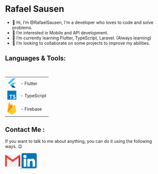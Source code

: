 # Rafael Sausen

- 👋 Hi, I’m @RafaelSausen, I'm a developer who loves to code and solve problems.
- 👀 I’m interested in Mobile and API development.
- 🌱 I’m currently learning Flutter, TypeScript, Laravel. (Always learning)
- 💞️ I’m looking to collaborate on some projects to improve my abilities.

## Languages & Tools:

<style>
table, th, td, tr {
  align: center
}
</style>

<br>
<table>
<tr>
<td><img src="./assets/icons/flutter.png" alt="Flutter" width="30"></td>
<td> - Flutter</td>
</tr>
<tr>
<td><img src="./assets/icons/typescript.png" alt="Flutter" width="30"></td>
<td> - TypeScript</td>
</tr>
<tr>
<td><img src="./assets/icons/firebase.png" alt="Flutter" width="30"></td>
<td> - Firebase</td>
</tr>
</table>

## Contact Me :

If you want to talk to me about anything, you can do it using the following ways. 😉

<a href="mailto:rafaelsausen@gmail.com">
 <img alt="Gmail" width="50" height="50" src="./assets/icons/gmail.png" />
</a>
<a href="https://www.linkedin.com/in/rafael-sausen-bahr-487665227/">
  <img alt="Linkedin" width="50" height="50" src="./assets/icons/linkedin.png" />
</a>
<!---
RafaelSausen/RafaelSausen is a ✨ special ✨ repository because its `README.md` (this file) appears on your GitHub profile.
You can click the Preview link to take a look at your changes.
--->
